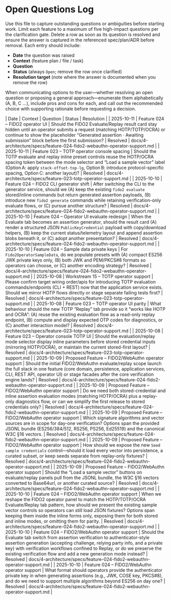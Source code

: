 # Open Questions Log

Use this file to capture outstanding questions or ambiguities before starting work. Limit each feature to a maximum of five high-impact questions per the clarification gate. Delete a row as soon as its question is resolved and ensure the answer is captured in the referenced spec/plan/ADR before removal. Each entry should include:

- **Date** the question was raised
- **Context** (feature plan / file / task)
- **Question**
- **Status** (always `Open`; remove the row once clarified)
- **Resolution target** (note where the answer is documented when you remove the row)

When communicating options to the user—whether resolving an open question or proposing a general approach—enumerate them alphabetically (A, B, C …), include pros and cons for each, and call out the recommended choice with supporting rationale before requesting a decision.

| Date | Context | Question | Status | Resolution |
| 2025-10-11 | Feature 024 – FIDO2 operator UI | Should the FIDO2 Evaluate/Replay result card stay hidden until an operator submits a request (matching HOTP/TOTP/OCRA) or continue to show the placeholder “Generated assertion · Awaiting submission” block before the first submission? | Resolved | docs/4-architecture/specs/feature-024-fido2-webauthn-operator-support.md |
| 2025-10-11 | Feature 023 – TOTP operator console spacing | Should the TOTP evaluate and replay inline preset controls reuse the HOTP/OCRA spacing token between the mode selector and “Load a sample vector” label (Option A: apply `stack-offset-top-lg`, Option B: introduce protocol-specific spacing, Option C: another layout)? | Resolved | docs/4-architecture/specs/feature-023-totp-operator-support.md |
| 2025-10-10 | Feature 024 – FIDO2 CLI generator shift | After switching the CLI to the generator service, should we (A) keep the existing `fido2 evaluate` stored/inline commands but return generated assertion payloads, (B) introduce new `fido2 generate` commands while retaining verification-only evaluate flows, or (C) pursue another structure? | Resolved | docs/4-architecture/specs/feature-024-fido2-webauthn-operator-support.md |
| 2025-10-10 | Feature 024 – Operator UI evaluate redesign | When the Evaluate tab becomes an assertion generator, should the result card (A) render a structured JSON `PublicKeyCredential` payload with copy/download helpers, (B) keep the current status/telemetry layout and append assertion blobs beneath it, or (C) adopt another presentation? | Resolved | docs/4-architecture/specs/feature-024-fido2-webauthn-operator-support.md |
| 2025-10-10 | Feature 024 – Sample data private keys | For `Fido2OperatorSampleData`, do we populate presets with (A) compact ES256 JWK private keys only, (B) both JWK and PEM/PKCS#8 formats so operators can choose, or (C) another encoding strategy? | Resolved | docs/4-architecture/specs/feature-024-fido2-webauthn-operator-support.md |
| 2025-10-08 | Workstream 15 – TOTP operator support | Please confirm target wiring order/apis for introducing TOTP evaluation commands/endpoints (CLI + REST) now that the application service exists. Should we mirror HOTP flows directly or stage separate failing tests first? | Resolved | docs/4-architecture/specs/feature-023-totp-operator-support.md |
| 2025-10-08 | Feature 023 – TOTP operator UI parity | What behaviour should the new TOTP “Replay” tab provide so it “works like HOTP and OCRA”: (A) reuse the existing evaluation flow as a read-only replay endpoint, (B) compute and display expected OTP codes for diagnostics, or (C) another interaction model? | Resolved | docs/4-architecture/specs/feature-023-totp-operator-support.md |
| 2025-10-08 | Feature 023 – Operator console TOTP UI | Should the evaluation/replay mode selector display inline parameters before stored credential inputs (mirroring HOTP/OCRA), or maintain the current stored-first layout? | Resolved | docs/4-architecture/specs/feature-023-totp-operator-support.md |
| 2025-10-09 | Proposed Feature – FIDO2/WebAuthn operator support | Should the initial FIDO2/WebAuthn evaluate/replay scope launch the full stack in one feature (core domain, persistence, application services, CLI, REST API, operator UI) or stage facades after the core verification engine lands? | Resolved | docs/4-architecture/specs/feature-024-fido2-webauthn-operator-support.md |
| 2025-10-09 | Proposed Feature – FIDO2/WebAuthn operator support | Do we need both stored-credential and inline assertion evaluation modes (matching HOTP/OCRA) plus a replay-only diagnostics flow, or can we simplify the first release to stored credentials only? | Resolved | docs/4-architecture/specs/feature-024-fido2-webauthn-operator-support.md |
| 2025-10-09 | Proposed Feature – FIDO2/WebAuthn operator support | Which signature algorithms and vector sources are in scope for day-one verification? Options span the provided JSONL bundle (ES256/384/512, RS256, PS256, Ed25519) and the canonical W3C §16 vectors. | Resolved | docs/4-architecture/specs/feature-024-fido2-webauthn-operator-support.md |
| 2025-10-09 | Proposed Feature – FIDO2/WebAuthn operator support | How should we expose the new `Seed sample credentials` control—should it load every vector into persistence, a curated subset, or keep seeds separate from replay-only fixtures? | Resolved | docs/4-architecture/specs/feature-024-fido2-webauthn-operator-support.md |
| 2025-10-09 | Proposed Feature – FIDO2/WebAuthn operator support | Should the “Load a sample vector” buttons on evaluate/replay panels pull from the JSONL bundle, the W3C §16 vectors converted to Base64url, or another curated source? | Resolved | docs/4-architecture/specs/feature-024-fido2-webauthn-operator-support.md |
| 2025-10-10 | Feature 024 – FIDO2/WebAuthn operator support | When we reshape the FIDO2 operator panel to match the HOTP/TOTP/OCRA Evaluate/Replay tab pattern, how should we present the existing sample vector controls so operators can still load JSON fixtures? Options span keeping them inside the inline forms only, exposing them for both stored and inline modes, or omitting them for parity. | Resolved | docs/4-architecture/specs/feature-024-fido2-webauthn-operator-support.md |
| 2025-10-10 | Feature 024 – FIDO2/WebAuthn operator support | Should the Evaluate tab switch from assertion verification to authenticator-style assertion generation (accepting challenge, relying party info, and a private key) with verification workflows confined to Replay, or do we preserve the existing verification flow and add a new generation mode instead? | Resolved | docs/4-architecture/specs/feature-024-fido2-webauthn-operator-support.md |
| 2025-10-10 | Feature 024 – FIDO2/WebAuthn operator support | What format should operators provide the authenticator private key in when generating assertions (e.g., JWK, COSE key, PKCS#8), and do we need to support multiple algorithms beyond ES256 on day one? | Resolved | docs/4-architecture/specs/feature-024-fido2-webauthn-operator-support.md |
